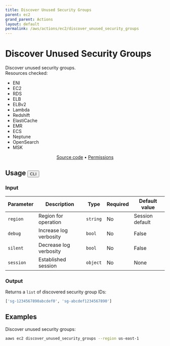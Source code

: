 ```yaml
---
title: Discover Unused Security Groups
parent: ec2
grand_parent: Actions
layout: default
permalink: /aws/actions/ec2/discover_unused_security_groups
---
```


# Discover Unused Security Groups

Discover unused security groups.<br/>
Resources checked:

- ENI
- EC2
- RDS
- ELB
- ELBv2
- Lambda
- Redshift
- ElastiCache
- EMR
- ECS
- Neptune
- OpenSearch
- MSK

<p align="center">
   <a href="https://github.com/avtomat-hub/avtomat-aws/tree/main/avtomat_aws/services/ec2/discover_unused_security_groups.py">Source code</a> •
   <a href="/aws/permissions/ec2/discover_unused_security_groups">Permissions</a>
</p>

## Usage <button id="toggleButton" class="btn fs-3" onclick="toggleTables()">CLI</button>

### Input

| Parameter | Description            | Type     | Required | Default value   |
|-----------|------------------------|----------|----------|-----------------|
| `region`  | Region for operation   | `string` | No       | Session default |
| `debug`   | Increase log verbosity | `bool`   | No       | False           |
| `silent`  | Decrease log verbosity | `bool`   | No       | False           |
| `session` | Established session    | `object` | No       | None            |

### Output

Returns a `list` of discovered security group IDs:

```python
['sg-1234567890abcdef0', 'sg-abcdef1234567890']
```

<div markdown="1" id="cli" style="display: block;">

## Examples

Discover unused security groups:

```bash
aaws ec2 discover_unused_security_groups --region us-east-1
```

</div>

<div markdown="1" id="prog" style="display: none;">

## Examples

Discover unused security groups:

```python
from avtomat_aws import ec2

response = ec2.discover_unused_security_groups(region='us-east-1')
```

</div>

<script>
  function toggleTables() {
    var cli = document.getElementById("cli");
    var prog = document.getElementById("prog");
    var toggleButton = document.getElementById("toggleButton");
    if (cli.style.display === "none") {
      cli.style.display = "block";
      prog.style.display = "none";
      toggleButton.innerHTML = "CLI";
    } else {
      cli.style.display = "none";
      prog.style.display = "block";
      toggleButton.innerHTML = "Programmatic";
    } 
  }
</script>
